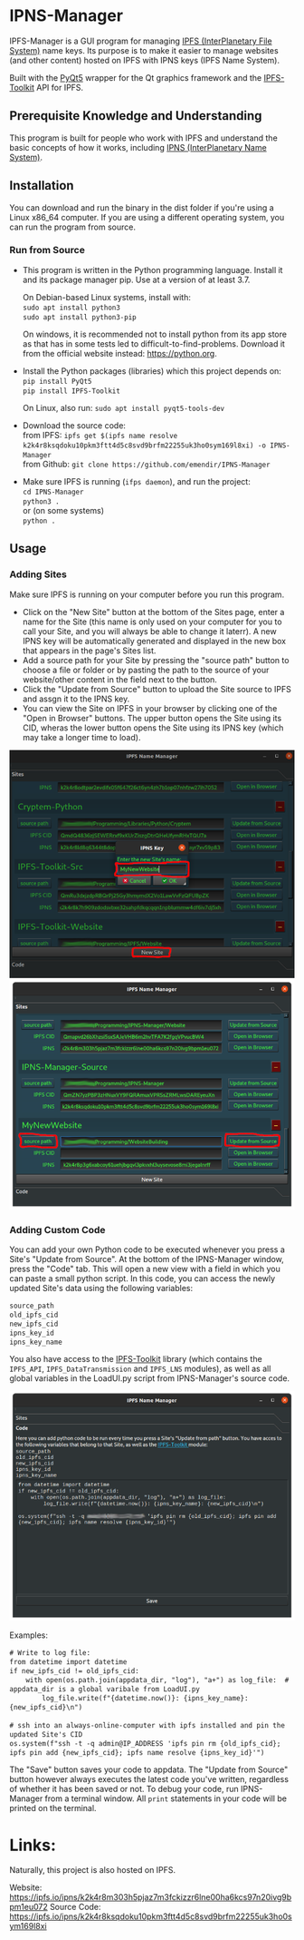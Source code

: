 # IPNS-Manager
IPFS-Manager is a GUI program for managing [IPFS (InterPlanetary File System)](https://ipfs.io) name keys. Its purpose is to make it easier to manage websites (and other content) hosted on IPFS with IPNS keys (IPFS Name System).

Built with the [PyQt5](https://pypi.org/project/PyQt5/) wrapper for the Qt graphics framework and the [IPFS-Toolkit](https://github.com/emendir/IPFS-Toolkit-Python) API for IPFS. 

## Prerequisite Knowledge and Understanding
This program is built for people who work with IPFS and understand the basic concepts of how it works, including [IPNS (InterPlanetary Name System)](http://docs.ipfs.io.ipns.localhost:8080/concepts/ipns/).

## Installation
You can download and run the binary in the dist folder if you're using a Linux x86_64 computer. If you are using a different operating system, you can run the program from source.

### Run from Source
- This program is written in the Python programming language. Install it and its package manager pip. Use at a version of at least 3.7.

  On Debian-based Linux systems, install with:  
  `sudo apt install python3`  
  `sudo apt install python3-pip`

  On windows, it is recommended not to install python from its app store as that has in some tests led to difficult-to-find-problems. Download it from the official website instead: https://python.org.

- Install the Python packages (libraries) which this project depends on:
  `pip install PyQt5`  
  `pip install IPFS-Toolkit`

  On Linux, also run:
  `sudo apt install pyqt5-tools-dev`

- Download the source code:  
  from IPFS: `ipfs get $(ipfs name resolve k2k4r8ksqdoku10pkm3ftt4d5c8svd9brfm22255uk3ho0sym169l8xi) -o IPNS-Manager`  
  from Github: `git clone https://github.com/emendir/IPNS-Manager`
- Make sure IPFS is running (`ifps daemon`), and run the project:  
`cd IPNS-Manager`  
`python3 .`  
or (on some systems)  
`python .`


## Usage
### Adding Sites
Make sure IPFS is running on your computer before you run this program.

- Click on the "New Site" button at the bottom of the Sites page, enter a name for the Site (this name is only used on your computer for you to call your Site, and you will always be able to change it laterr). A new IPNS key will be automatically generated and displayed in the new box that appears in the page's Sites list.
- Add a source path for your Site by pressing the "source path" button to choose a file or folder or by pasting the path to the source of your website/other content in the field next to the button.
- Click the "Update from Source" button to upload the Site source to IPFS and assgn it to the IPNS key.
- You can view the Site on IPFS in your browser by clicking one of the "Open in Browser" buttons. The upper button opens the Site using its CID, wheras the lower button opens the Site using its IPNS key (which may take a longer time to load).

![](Screenshots/NewSite.png)![](Screenshots/AddedSource.png)

### Adding Custom Code
You can add your own Python code to be executed whenever you press a Site's "Update from Source". At the bottom of the IPNS-Manager window, press the "Code" tab. This will open a new view with a field in which you can paste a small python script. In this code, you can access the newly updated Site's data using the following variables:

    source_path  
    old_ipfs_cid  
    new_ipfs_cid  
    ipns_key_id  
    ipns_key_name 

You also have access to the [IPFS-Toolkit](https://ipfs.io/ipns/k2k4r8m2dzqi5s8jm3shm77sr1728ex7bsds0fk6e9gkf2ld2f3mnhcy) library (which contains the `IPFS_API`, `IPFS_DataTransmission` and `IPFS_LNS` modules), as well as all global variables in the LoadUI.py script from IPNS-Manager's source code.

![](Screenshots/Code.png)

Examples:

    # Write to log file:
    from datetime import datetime
    if new_ipfs_cid != old_ipfs_cid:
        with open(os.path.join(appdata_dir, "log"), "a+") as log_file:  # appdata_dir is a global varibale from LoadUI.py
            log_file.write(f"{datetime.now()}: {ipns_key_name}: {new_ipfs_cid}\n")

    # ssh into an always-online-computer with ipfs installed and pin the updated Site's CID  
    os.system(f"ssh -t -q admin@IP_ADDRESS 'ipfs pin rm {old_ipfs_cid}; ipfs pin add {new_ipfs_cid}; ipfs name resolve {ipns_key_id}'")
  
  The "Save" button saves your code to appdata. The "Update from Source" button however always executes the latest code you've written, regardless of whether it has been saved or not.
  To debug your code, run IPNS-Manager from a terminal window. All `print` statements in your code will be printed on the terminal.

# Links:
Naturally, this project is also hosted on IPFS.

Website: https://ipfs.io/ipns/k2k4r8m303h5pjaz7m3fckizzr6lne00ha6kcs97n20ivg9bpm1eu072
Source Code: https://ipfs.io/ipns/k2k4r8ksqdoku10pkm3ftt4d5c8svd9brfm22255uk3ho0sym169l8xi